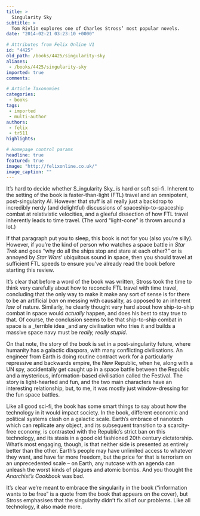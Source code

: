 ```yaml
---
title: >
  Singularity Sky
subtitle: >
  Tom Rivlin explores one of Charles Stross’ most popular novels.
date: "2014-02-21 03:23:10 +0000"

# Attributes from Felix Online V1
id: "4425"
old_path: /books/4425/singularity-sky
aliases:
 - /books/4425/singularity-sky
imported: true
comments:

# Article Taxonomies
categories:
 - books
tags:
 - imported
 - multi-author
authors:
 - felix
 - tr511
highlights:

# Homepage control params
headline: true
featured: true
image: "http://felixonline.co.uk/"
image_caption: ""
---
```


<a name="OLE_LINK10"></a><a name="OLE_LINK9"></a><a name="OLE_LINK8"></a><a name="OLE_LINK7"></a><a name="OLE_LINK6"></a><a name="OLE_LINK5"></a><a name="OLE_LINK4"></a><a name="OLE_LINK3"></a>It’s hard to decide whether S_ingularity Sky_ is hard or soft sci-fi. Inherent to the setting of the book is faster-than-light (FTL) travel and an omnipotent, post-singularity AI. However that stuff is all really just a backdrop to incredibly nerdy (and delightful) discussions of spaceship-to-spaceship combat at relativistic velocities, and a gleeful dissection of how FTL travel inherently leads to time travel. (The word “light-cone” is thrown around a lot.)

If that paragraph put you to sleep, this book is not for you (also you’re silly). However, if you’re the kind of person who watches a space battle in _Star Trek_ and goes “why do all the ships stop and stare at each other?” or is annoyed by _Star Wars_’ ubiquitous sound in space, then you should travel at sufficient FTL speeds to ensure you’ve already read the book before starting this review.

It’s clear that before a word of the book was written, Stross took the time to think very carefully about how to reconcile FTL travel with time travel, concluding that the only way to make it make any sort of sense is for there to be an artificial _ban_ on messing with causality, as opposed to an inherent _law_ of nature. Similarly, he clearly thought very hard about how ship-to-ship combat in space would _actually_ happen, and does his best to stay true to that. Of course, the conclusion seems to be that ship-to-ship combat in space is a _terrible idea _and any civilisation who tries it and builds a massive space navy must be _really, really stupid_.

On that note, the story of the book is set in a post-singularity future, where humanity has a galactic diaspora, with many conflicting civilisations. An engineer from Earth is doing routine contract work for a particularly repressive and backwards empire, the New Republic, when he, along with a UN spy, accidentally get caught up in a space battle between the Republic and a mysterious, information-based civilisation called the Festival. The story is light-hearted and fun, and the two main characters have an interesting relationship, but, to me, it was mostly just window-dressing for the fun space battles.

Like all good sci-fi, the book has some smart things to say about how the technology in it would impact society. In the book, different economic and political systems clash on a galactic scale. Earth’s embrace of nanotech which can replicate any object, and its subsequent transition to a scarcity-free economy, is contrasted with the Republic’s strict ban on this technology, and its stasis in a good old fashioned 20th century dictatorship. What’s most engaging, though, is that neither side is presented as entirely better than the other. Earth’s people may have unlimited access to whatever they want, and have far more freedom, but the price for that is terrorism on an unprecedented scale – on Earth, any nutcase with an agenda can unleash the worst kinds of plagues and atomic bombs. And you thought the _Anarchist’s Cookbook_ was bad.

It’s clear we’re meant to embrace the singularity in the book (“information wants to be free” is a quote from the book that appears on the cover), but Stross emphasises that the singularity didn’t fix all of our problems. Like all technology, it also made more.
